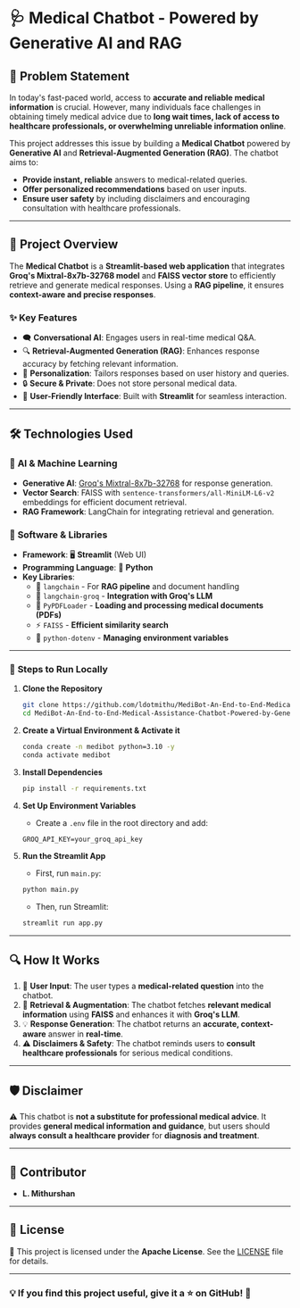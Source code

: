 # 🩺 **Medical Chatbot - Powered by Generative AI and RAG**

## 📌 **Problem Statement**
In today's fast-paced world, access to **accurate and reliable medical information** is crucial. However, many individuals face challenges in obtaining timely medical advice due to **long wait times, lack of access to healthcare professionals, or overwhelming unreliable information online**.

This project addresses this issue by building a **Medical Chatbot** powered by **Generative AI** and **Retrieval-Augmented Generation (RAG)**. The chatbot aims to:
- **Provide instant, reliable** answers to medical-related queries.
- **Offer personalized recommendations** based on user inputs.
- **Ensure user safety** by including disclaimers and encouraging consultation with healthcare professionals.

---

## 🚀 **Project Overview**
The **Medical Chatbot** is a **Streamlit-based web application** that integrates **Groq's Mixtral-8x7b-32768 model** and **FAISS vector store** to efficiently retrieve and generate medical responses. Using a **RAG pipeline**, it ensures **context-aware and precise responses**.

### ✨ **Key Features**
- 🗨 **Conversational AI**: Engages users in real-time medical Q&A.
- 🔍 **Retrieval-Augmented Generation (RAG)**: Enhances response accuracy by fetching relevant information.
- 🎯 **Personalization**: Tailors responses based on user history and queries.
- 🔒 **Secure & Private**: Does not store personal medical data.
- 🎨 **User-Friendly Interface**: Built with **Streamlit** for seamless interaction.

---

## 🛠️ **Technologies Used**
### 📌 **AI & Machine Learning**
- **Generative AI**: [Groq's Mixtral-8x7b-32768](https://groq.com/) for response generation.
- **Vector Search**: FAISS with `sentence-transformers/all-MiniLM-L6-v2` embeddings for efficient document retrieval.
- **RAG Framework**: LangChain for integrating retrieval and generation.

### 📌 **Software & Libraries**
- **Framework**: 🖥 **Streamlit** (Web UI)
- **Programming Language**: 🐍 **Python**
- **Key Libraries**:
  - 🔗 `langchain` - For **RAG pipeline** and document handling
  - 🤖 `langchain-groq` - **Integration with Groq's LLM**
  - 📄 `PyPDFLoader` - **Loading and processing medical documents (PDFs)**
  - ⚡ `FAISS` - **Efficient similarity search**
  - 🔑 `python-dotenv` - **Managing environment variables**
  
---

### 🔧 **Steps to Run Locally**
1. **Clone the Repository**
   ```bash
   git clone https://github.com/ldotmithu/MediBot-An-End-to-End-Medical-Assistance-Chatbot-Powered-by-Generative-AI-and-RAG.git
   cd MediBot-An-End-to-End-Medical-Assistance-Chatbot-Powered-by-Generative-AI-and-RAG
   ```

2. **Create a Virtual Environment & Activate it**
   ```bash
   conda create -n medibot python=3.10 -y 
   conda activate medibot
   ```

3. **Install Dependencies**
   ```bash
   pip install -r requirements.txt
   ```

4. **Set Up Environment Variables**
   - Create a `.env` file in the root directory and add:
   ```env
   GROQ_API_KEY=your_groq_api_key
   ```

5. **Run the Streamlit App**
   - First, run `main.py`:
   ```bash
   python main.py 
   ```
   - Then, run Streamlit:
   ```bash
   streamlit run app.py
   ```

---

## 🔍 **How It Works**
1. 📝 **User Input**: The user types a **medical-related question** into the chatbot.
2. 🔎 **Retrieval & Augmentation**: The chatbot fetches **relevant medical information** using **FAISS** and enhances it with **Groq's LLM**.
3. 💡 **Response Generation**: The chatbot returns an **accurate, context-aware** answer in **real-time**.
4. ⚠️ **Disclaimers & Safety**: The chatbot reminds users to **consult healthcare professionals** for serious medical conditions.

---

## 🛡️ **Disclaimer**
⚠️ This chatbot is **not a substitute for professional medical advice**. It provides **general medical information and guidance**, but users should **always consult a healthcare provider** for **diagnosis and treatment**.

---

## 👥 **Contributor**
- **L. Mithurshan**

---

## 📜 **License**
📄 This project is licensed under the **Apache License**. See the [LICENSE](LICENSE) file for details.

---

### 💡 If you find this project useful, give it a ⭐ on GitHub! 🚀

